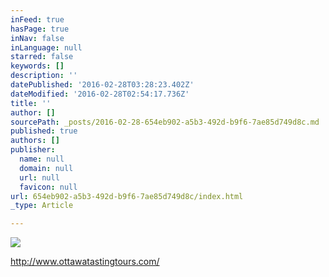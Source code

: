 ```yaml
---
inFeed: true
hasPage: true
inNav: false
inLanguage: null
starred: false
keywords: []
description: ''
datePublished: '2016-02-28T03:28:23.402Z'
dateModified: '2016-02-28T02:54:17.736Z'
title: ''
author: []
sourcePath: _posts/2016-02-28-654eb902-a5b3-492d-b9f6-7ae85d749d8c.md
published: true
authors: []
publisher:
  name: null
  domain: null
  url: null
  favicon: null
url: 654eb902-a5b3-492d-b9f6-7ae85d749d8c/index.html
_type: Article

---
```

![](https://the-grid-user-content.s3-us-west-2.amazonaws.com/ff906146-a1a2-4be6-8621-aa4399d4eae8.jpg)

http://www.ottawatastingtours.com/